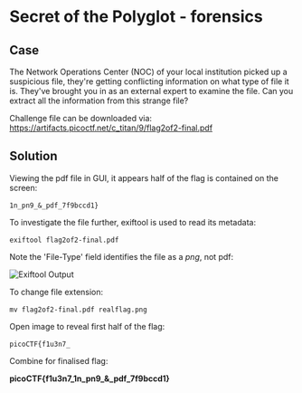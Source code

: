 # Secret of the Polyglot - forensics

## Case

The Network Operations Center (NOC) of your local institution picked up a suspicious file, they're getting conflicting information on what type of file it is. They've brought you in as an external expert to examine the file. Can you extract all the information from this strange file?

Challenge file can be downloaded via: https://artifacts.picoctf.net/c_titan/9/flag2of2-final.pdf

## Solution

Viewing the pdf file in GUI, it appears half of the flag is contained on the screen:

```
1n_pn9_&_pdf_7f9bccd1}
```

To investigate the file further, exiftool is used to read its metadata:

```
exiftool flag2of2-final.pdf
```
Note the 'File-Type' field identifies the file as a *png*, not pdf:

![Exiftool Output](./picoCTF2024\.assets\secretsofpolyglot.png)

To change file extension:

```
mv flag2of2-final.pdf realflag.png
```
Open image to reveal first half of the flag:

```
picoCTF{f1u3n7_
```

Combine for finalised flag:

**picoCTF{f1u3n7_1n_pn9_&_pdf_7f9bccd1}**